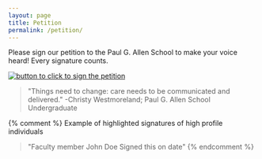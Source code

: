 ```yaml
---
layout: page
title: Petition
permalink: /petition/
---
```


Please sign our petition to the Paul G. Allen School to make your voice heard! Every signature counts.

<a href="https://www.change.org/p/build-a-counterspace-in-the-paul-g-allen-school">
    <img 
        src="/images/clink.png" 
        alt="button to click to sign the petition"
    >
</a>

> "Things need to change: care needs to be communicated and delivered." -Christy Westmoreland; Paul G. Allen School Undergraduate

{% comment %}
Example of highlighted signatures of high profile individuals

> "Faculty member John Doe Signed this on date"
{% endcomment %}
